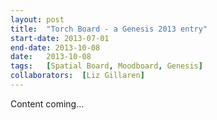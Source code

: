 ```yaml
---
layout:	post
title:	"Torch Board - a Genesis 2013 entry"
start-date: 2013-07-01
end-date: 2013-10-08
date:	2013-10-08
tags:	[Spatial Board, Moodboard, Genesis]
collaborators:	[Liz Gillaren]
---
```


Content coming...